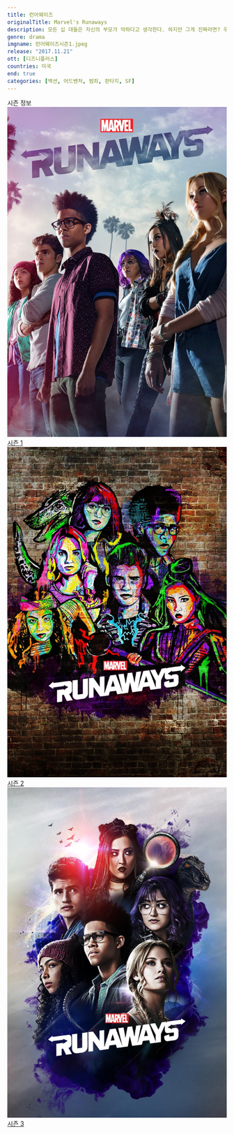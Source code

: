 ```yaml
---
title: 런어웨이즈
originalTitle: Marvel's Runaways
description: 모든 십 대들은 자신의 부모가 악하다고 생각한다. 하지만 그게 진짜라면? 우연히 끔찍한 비밀을 알게 된 LA의 십 대 여섯 명은 자신의 부모들이 평생 거짓말을 해왔단 사실을 알게 된다. 부모들은 무엇을, 왜 쫓고 있는 걸까? 조사에 착수하는 아이들. 한편 어른들도 자식들이 비밀을 숨기고 있다는 걸 눈치챈다. 부모들이 진실에 가까이 다가가는 동안 아이들은 엄청난 결과를 초래할 계획을 알게 되는데. 이제 이 십 대들은 너무 늦기 전에 자신의 부모들을 막기 위해 뭉쳐야 한다.
genre: drama
imgname: 런어웨이즈시즌1.jpeg
release: "2017.11.21"
ott: [디즈니플러스]
countries: 미국
end: true
categories: [액션, 어드벤처, 범죄, 판타지, SF]
---
```


<div class="title bold">시즌 정보</div>

<div class="season-list">
<div class="item">
<a href="https://lesflix.github.io/drama/런어웨이즈시즌1" >
<img src="/poster/런어웨이즈시즌1.jpeg" alt="런어웨이즈시즌1 포스터 ">
시즌 1</a>
</div>

<div class="item">
<a href="https://lesflix.github.io/drama/런어웨이즈시즌2" >
<img src="/poster/런어웨이즈시즌2.jpeg" alt="런어웨이즈시즌2 포스터 ">
시즌 2</a>
</div>

<div class="item">
<a href="https://lesflix.github.io/drama/런어웨이즈시즌3" >
<img src="/poster/런어웨이즈시즌3.jpeg" alt="런어웨이즈시즌3 포스터 ">
시즌 3</a>
</div>
</div>
